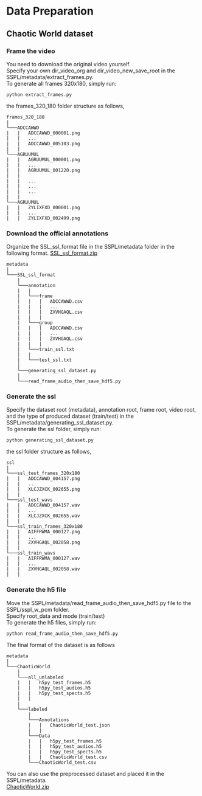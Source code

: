 # Data Preparation
## Chaotic World dataset
### Frame the video
You need to download the original video yourself.<br>
Specify your own dir_video_org and dir_video_new_save_root in the SSPL/metadata/extract_frames.py.<br>
To generate all frames 320x180, simply run:
```
python extract_frames.py
```
the frames_320_180 folder structure as follows,
```
frames_320_180
|
└───ADCCAWWD
|   |   ADCCAWWD_000001.png
|   |   ...
|   |   ADCCAWWD_005103.png
|   |   
└───AGRUUMUL
|   |   AGRUUMUL_000001.png
|   |   ...
|   |   AGRUUMUL_001220.png
|   |   
|   |   ...
|   |   ...
|   |   ...
|   |   
└───AGRUUMUL
|   |   ZYLIXFXD_000001.png
|   |   ...
|   |   ZYLIXFXD_002499.png
```
### Download the official annotations
Organize the SSL_ssl_format file in the SSPL/metadata folder in the following format.
[SSL_ssl_format.zip](https://drive.google.com/file/d/1nE_17zGhEx4aIKv_8WVltyUWydEO2-d6/view?usp=drive_link)
```
metadata
|
└───SSL_ssl_format
    |
    └───annotation
    |   |
    |   └───frame
    |   |   |   ADCCAWWD.csv
    |   |   |   ...
    |   |   |   ZXVHGAQL.csv
    |   |   |
    |   └───group
    |   |   |   ADCCAWWD.csv
    |   |   |   ...
    |   |   |   ZXVHGAQL.csv
    |   |   |   
    |   └───train_ssl.txt
    │   |
    |   └───test_ssl.txt
    │
    └───generating_ssl_dataset.py
    │
    └───read_frame_audio_then_save_hdf5.py
```

### Generate the ssl
Specify the dataset root (metadata), annotation root, frame root, video root, and the type of produced dataset (train/test) in the SSPL/metadata/generating_ssl_dataset.py.<br>
To generate the ssl folder, simply run:
```
python generating_ssl_dataset.py
```
the ssl folder structure as follows,
```
ssl
|
└───ssl_test_frames_320x180
|   |   ADCCAWWD_004157.png
|   |   ...
|   |   XLCJZXCK_002655.png
|   |   
└───ssl_test_wavs
|   |   ADCCAWWD_004157.wav
|   |   ...
|   |   XLCJZXCK_002655.wav
|   |   
└───ssl_train_frames_320x180
|   |   AIFFRWMA_000127.png
|   |   ...
|   |   ZXVHGAQL_002058.png
|   |   
└───ssl_train_wavs
|   |   AIFFRWMA_000127.wav
|   |   ...
|   |   ZXVHGAQL_002058.wav
|   |   
```

### Generate the h5 file
Move the SSPL/metadata/read_frame_audio_then_save_hdf5.py file to the SSPL/sspl_w_pcm folder.<br>
Specify root_data and mode (train/test)<br>
To generate the h5 files, simply run:
```
python read_frame_audio_then_save_hdf5.py
```
The final format of the dataset is as follows
```
metadata
|
└───ChaoticWorld
    │
    └───all_unlabeled
    |   |   h5py_test_frames.h5
    |   |   h5py_test_audios.h5
    |   |   h5py_test_spects.h5
    |   |
    |
    └───labeled
        |
        └───Annotations
        |   |   ChaoticWorld_test.json
        |   |
        └───Data
        |   |   h5py_test_frames.h5
        |   |   h5py_test_audios.h5
        |   |   h5py_test_spects.h5
        |   |   ChaoticWorld_test.csv
        └───ChaoticWorld_test.csv
```
You can also use the preprocessed dataset and placed it in the SSPL/metadata.<br>
[ChaoticWorld.zip](https://drive.google.com/file/d/12cDq-_KjnAsCJZXJF5DZb72zVY4hi0nW/view?usp=drive_link)

